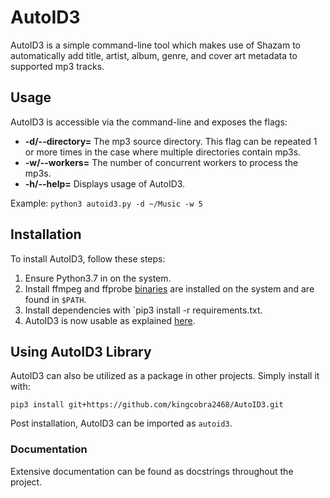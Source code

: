 # AutoID3
AutoID3 is a simple command-line tool which makes use of Shazam to automatically add title, artist,
album, genre, and cover art metadata to supported mp3 tracks.

## Usage
AutoID3 is accessible via the command-line and exposes the flags:
- **-d/--directory=** The mp3 source directory. This flag can be
  repeated 1 or more times in the case where multiple directories
  contain mp3s.
- **-w/--workers=** The number of concurrent workers to process the
  mp3s.
- **-h/--help=** Displays usage of AutoID3.

Example: `python3 autoid3.py -d ~/Music -w 5`

## Installation
To install AutoID3, follow these steps:
1. Ensure Python3.7 in on the system.
2. Install ffmpeg and ffprobe [binaries](https://ffbinaries.com/downloads)
   are installed on the system and are found in `$PATH`. 
3. Install dependencies with `pip3 install -r requirements.txt.
4. AutoID3 is now usable as explained [here](#usage).

## Using AutoID3 Library
AutoID3 can also be utilized as a package in other projects. Simply
install it with: 
```
pip3 install git+https://github.com/kingcobra2468/AutoID3.git
```
Post installation, AutoID3 can be imported as `autoid3`.

### Documentation
Extensive documentation can be found as docstrings throughout
the project.
